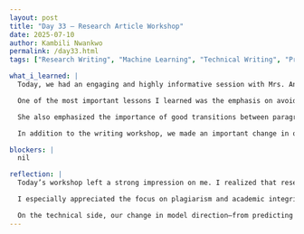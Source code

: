```yaml
---
layout: post
title: "Day 33 – Research Article Workshop"
date: 2025-07-10
author: Kambili Nwankwo
permalink: /day33.html
tags: ["Research Writing", "Machine Learning", "Technical Writing", "Prediction Model", "AI"]

what_i_learned: |
  Today, we had an engaging and highly informative session with Mrs. Anita Pandey, who guided us through the core principles of writing a research article. She broke down the structure of a solid paper, starting with the importance of having a strong abstract, clear background statement, and a well-defined problem statement. Each of these parts, she explained, builds the foundation for a research article that is not only coherent but also academically credible.

  One of the most important lessons I learned was the emphasis on avoiding plagiarism. She highlighted both intentional and unintentional forms, and showed us strategies for proper citation, paraphrasing, and using our own voice when referencing existing work. We also learned how to create a working outline, which helps in organizing the article logically, ensuring every section flows smoothly into the next.

  She also emphasized the importance of good transitions between paragraphs and sections, which helps guide the reader through the research journey. Mrs. Pandey further introduced us to how to present preliminary findings, even when data collection or experimentation is still in progress. This is useful for giving readers a sense of direction and scope. Finally, her team reminded us that the Writer’s Studio is available if we ever need help with drafts, structure, or clarity.

  In addition to the writing workshop, we made an important change in our group machine learning project. Instead of predicting fill levels like before, we’re now shifting our model to predict the **time it takes** to reach certain levels. This change allows us to make the model more dynamic and useful in real-world settings. It also gives us more flexibility with how we analyze and train our data.

blockers: |
  nil

reflection: |
  Today’s workshop left a strong impression on me. I realized that research writing is not just about documenting results, but about communicating a journey—clearly, ethically, and effectively. The emphasis on structure, transitions, and clarity made me see the writing process as more than just a requirement; it’s a way to invite others into your work and show how it contributes to a bigger conversation. 

  I especially appreciated the focus on plagiarism and academic integrity. These are foundational values that build trust in your work and in the broader research community. The tips on using outlines and transitions were practical, and I know they’ll help me in all kinds of writing, not just technical papers. Knowing that the Writer’s Studio is there to support us makes the whole process less intimidating.

  On the technical side, our change in model direction—from predicting fill level to predicting time—was a smart pivot. It forces us to think differently about our variables and data preparation. It also aligns better with how users would interact with the system in a real-life application. I’m excited to continue working on this and to see how we can apply what we learned about writing to communicate our results later on.
---
```

